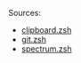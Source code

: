 Sources:
- [clipboard.zsh](https://github.com/ohmyzsh/ohmyzsh/blob/master/lib/clipboard.zsh)
- [git.zsh](https://github.com/ohmyzsh/ohmyzsh/blob/master/lib/git.zsh)
- [spectrum.zsh](https://github.com/ohmyzsh/ohmyzsh/blob/master/lib/spectrum.zsh)

